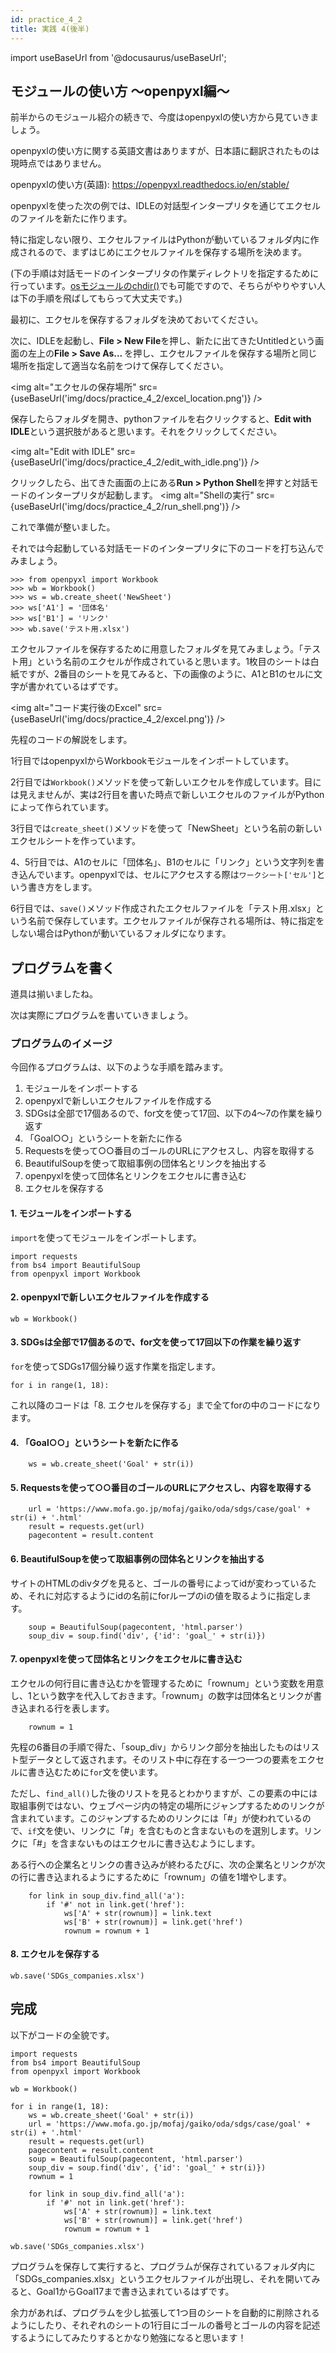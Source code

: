 ```yaml
---
id: practice_4_2
title: 実践 4(後半)
---
```


import useBaseUrl from '@docusaurus/useBaseUrl';


## モジュールの使い方 ～openpyxl編～

前半からのモジュール紹介の続きで、今度はopenpyxlの使い方から見ていきましょう。 

openpyxlの使い方に関する英語文書はありますが、日本語に翻訳されたものは現時点ではありません。 

openpyxlの使い方(英語): <a class="href" href="https://openpyxl.readthedocs.io/en/stable/">https://openpyxl.readthedocs.io/en/stable/</a>

openpyxlを使った次の例では、IDLEの対話型インタープリタを通じてエクセルのファイルを新たに作ります。 

特に指定しない限り、エクセルファイルはPythonが動いているフォルダ内に作成されるので、まずはじめにエクセルファイルを保存する場所を決めます。 

(下の手順は対話モードのインタープリタの作業ディレクトリを指定するために行っています。<a href="https://docs.python.jp/3/library/os.html#os.chdir">osモジュールのchdir()</a>でも可能ですので、そちらがやりやすい人は下の手順を飛ばしてもらって大丈夫です。) 

最初に、エクセルを保存するフォルダを決めておいてください。 

次に、IDLEを起動し、<b>File &gt; New File</b>を押し、新たに出てきたUntitledという画面の左上の<b>File &gt; Save As... </b>を押し、エクセルファイルを保存する場所と同じ場所を指定して適当な名前をつけて保存してください。 

<img alt="エクセルの保存場所" src={useBaseUrl('img/docs/practice_4_2/excel_location.png')} /> 

保存したらフォルダを開き、pythonファイルを右クリックすると、<b>Edit with IDLE</b>という選択肢があると思います。それをクリックしてください。 

<img alt="Edit with IDLE" src={useBaseUrl('img/docs/practice_4_2/edit_with_idle.png')} /> 

クリックしたら、出てきた画面の上にある<b>Run &gt; Python Shell</b>を押すと対話モードのインタープリタが起動します。 
<img alt="Shellの実行" src={useBaseUrl('img/docs/practice_4_2/run_shell.png')} /> 

これで準備が整いました。 

それでは今起動している対話モードのインタープリタに下のコードを打ち込んでみましょう。 

```
>>> from openpyxl import Workbook
>>> wb = Workbook()
>>> ws = wb.create_sheet('NewSheet')
>>> ws['A1'] = '団体名'
>>> ws['B1'] = 'リンク'
>>> wb.save('テスト用.xlsx')
```

エクセルファイルを保存するために用意したフォルダを見てみましょう。「テスト用」という名前のエクセルが作成されていると思います。1枚目のシートは白紙ですが、2番目のシートを見てみると、下の画像のように、A1とB1のセルに文字が書かれているはずです。 

<img alt="コード実行後のExcel" src={useBaseUrl('img/docs/practice_4_2/excel.png')} /> 

先程のコードの解説をします。 

1行目ではopenpyxlからWorkbookモジュールをインポートしています。 

2行目では`Workbook()`メソッドを使って新しいエクセルを作成しています。目には見えませんが、実は2行目を書いた時点で新しいエクセルのファイルがPythonによって作られています。 

3行目では`create_sheet()`メソッドを使って「NewSheet」という名前の新しいエクセルシートを作っています。 

4、5行目では、A1のセルに「団体名」、B1のセルに「リンク」という文字列を書き込んでいます。openpyxlでは、セルにアクセスする際は`ワークシート['セル']`という書き方をします。 

6行目では、`save()`メソッド作成されたエクセルファイルを「テスト用.xlsx」という名前で保存しています。エクセルファイルが保存される場所は、特に指定をしない場合はPythonが動いているフォルダになります。 

## プログラムを書く 

道具は揃いましたね。 

次は実際にプログラムを書いていきましょう。 
### プログラムのイメージ 

今回作るプログラムは、以下のような手順を踏みます。 

1. モジュールをインポートする 
1. openpyxlで新しいエクセルファイルを作成する 
1. SDGsは全部で17個あるので、for文を使って17回、以下の4～7の作業を繰り返す 
1. 「Goal○○」というシートを新たに作る 
1. Requestsを使って○○番目のゴールのURLにアクセスし、内容を取得する 
1. BeautifulSoupを使って取組事例の団体名とリンクを抽出する 
1. openpyxlを使って団体名とリンクをエクセルに書き込む 
1. エクセルを保存する 

#### 1. モジュールをインポートする 

`import`を使ってモジュールをインポートします。 

```
import requests
from bs4 import BeautifulSoup
from openpyxl import Workbook
```

#### 2. openpyxlで新しいエクセルファイルを作成する 

```
wb = Workbook()
```

#### 3. SDGsは全部で17個あるので、for文を使って17回以下の作業を繰り返す 

`for`を使ってSDGs17個分繰り返す作業を指定します。 

```
for i in range(1, 18):
```

これ以降のコードは「8. エクセルを保存する」まで全てforの中のコードになります。 

#### 4. 「Goal○○」というシートを新たに作る

```
    ws = wb.create_sheet('Goal' + str(i))
```

#### 5. Requestsを使って○○番目のゴールのURLにアクセスし、内容を取得する 

```
    url = 'https://www.mofa.go.jp/mofaj/gaiko/oda/sdgs/case/goal' + str(i) + '.html'
    result = requests.get(url)
    pagecontent = result.content
```

#### 6. BeautifulSoupを使って取組事例の団体名とリンクを抽出する

サイトのHTMLのdivタグを見ると、ゴールの番号によってidが変わっているため、それに対応するようにidの名前にforループのiの値を取るように指定します。 

```
    soup = BeautifulSoup(pagecontent, 'html.parser')
    soup_div = soup.find('div', {'id': 'goal_' + str(i)})
```

#### 7. openpyxlを使って団体名とリンクをエクセルに書き込む 

エクセルの何行目に書き込むかを管理するために「rownum」という変数を用意し、1という数字を代入しておきます。「rownum」の数字は団体名とリンクが書き込まれる行を表します。 

```
    rownum = 1
```

先程の6番目の手順で得た、「soup_div」からリンク部分を抽出したものはリスト型データとして返されます。そのリスト中に存在する一つ一つの要素をエクセルに書き込むために`for`文を使います。 

ただし、`find_all()`した後のリストを見るとわかりますが、この要素の中には取組事例ではない、ウェブページ内の特定の場所にジャンプするためのリンクが含まれています。このジャンプするためのリンクには「#」が使われているので、`if`文を使い、リンクに「#」を含むものと含まないものを選別します。リンクに「#」を含まないものはエクセルに書き込むようにします。 

ある行への企業名とリンクの書き込みが終わるたびに、次の企業名とリンクが次の行に書き込まれるようにするために「rownum」の値を1増やします。 

```
    for link in soup_div.find_all('a'):
        if '#' not in link.get('href'):
            ws['A' + str(rownum)] = link.text
            ws['B' + str(rownum)] = link.get('href')
            rownum = rownum + 1
```

#### 8. エクセルを保存する 


```
wb.save('SDGs_companies.xlsx')
```


## 完成

以下がコードの全貌です。 

```
import requests
from bs4 import BeautifulSoup
from openpyxl import Workbook

wb = Workbook()

for i in range(1, 18):
    ws = wb.create_sheet('Goal' + str(i))
    url = 'https://www.mofa.go.jp/mofaj/gaiko/oda/sdgs/case/goal' + str(i) + '.html'
    result = requests.get(url)
    pagecontent = result.content
    soup = BeautifulSoup(pagecontent, 'html.parser')
    soup_div = soup.find('div', {'id': 'goal_' + str(i)})
    rownum = 1

    for link in soup_div.find_all('a'):
        if '#' not in link.get('href'):
            ws['A' + str(rownum)] = link.text
            ws['B' + str(rownum)] = link.get('href')
            rownum = rownum + 1

wb.save('SDGs_companies.xlsx')
```

プログラムを保存して実行すると、プログラムが保存されているフォルダ内に「SDGs_companies.xlsx」というエクセルファイルが出現し、それを開いてみると、Goal1からGoal17まで書き込まれているはずです。 

余力があれば、プログラムを少し拡張して1つ目のシートを自動的に削除されるようにしたり、それぞれのシートの1行目にゴールの番号とゴールの内容を記述するようにしてみたりするとかなり勉強になると思います！ 
